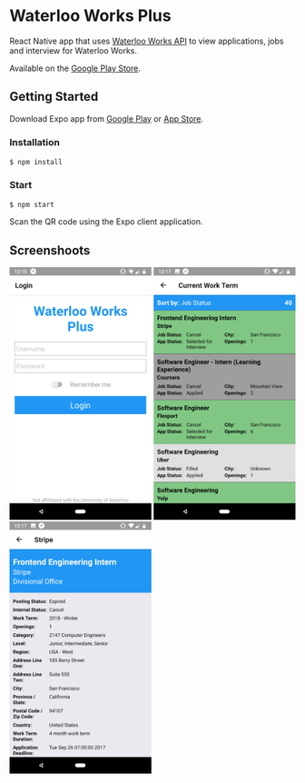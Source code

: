 # Waterloo Works Plus
React Native app that uses [Waterloo Works API](https://github.com/waterloo-works-plus/waterloo-works-api) to view applications, jobs and interview for Waterloo Works.

Available on the [Google Play Store](https://play.google.com/store/apps/details?id=com.munazrahman.waterlooworksplus).

## Getting Started
Download Expo app from [Google Play](https://play.google.com/store/apps/details?id=host.exp.exponent&hl=en) or [App Store](https://itunes.apple.com/us/app/expo-client/id982107779?mt=8).
### Installation
```
$ npm install
```

### Start
```
$ npm start
```

Scan the QR code using the Expo client application.

## Screenshoots
<img src="/screenshots/android/login_page.png" width="250"> <img src="/screenshots/android/applications_screen.png" width="250"> <img src="/screenshots/android/job_screen-1.png" width="250">
